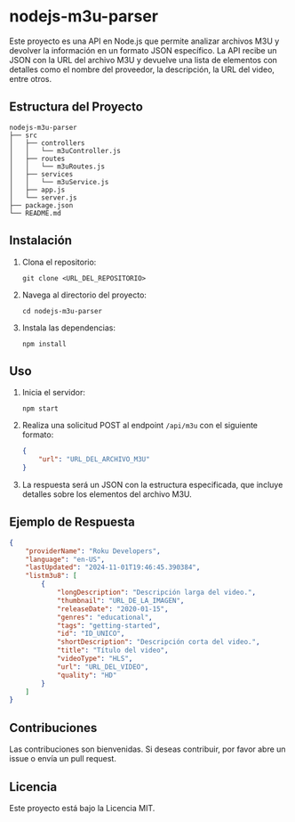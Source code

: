 # nodejs-m3u-parser

Este proyecto es una API en Node.js que permite analizar archivos M3U y devolver la información en un formato JSON específico. La API recibe un JSON con la URL del archivo M3U y devuelve una lista de elementos con detalles como el nombre del proveedor, la descripción, la URL del video, entre otros.

## Estructura del Proyecto

```
nodejs-m3u-parser
├── src
│   ├── controllers
│   │   └── m3uController.js
│   ├── routes
│   │   └── m3uRoutes.js
│   ├── services
│   │   └── m3uService.js
│   ├── app.js
│   └── server.js
├── package.json
└── README.md
```

## Instalación

1. Clona el repositorio:
   ```
   git clone <URL_DEL_REPOSITORIO>
   ```

2. Navega al directorio del proyecto:
   ```
   cd nodejs-m3u-parser
   ```

3. Instala las dependencias:
   ```
   npm install
   ```

## Uso

1. Inicia el servidor:
   ```
   npm start
   ```

2. Realiza una solicitud POST al endpoint `/api/m3u` con el siguiente formato:
   ```json
   {
       "url": "URL_DEL_ARCHIVO_M3U"
   }
   ```

3. La respuesta será un JSON con la estructura especificada, que incluye detalles sobre los elementos del archivo M3U.

## Ejemplo de Respuesta

```json
{
    "providerName": "Roku Developers",
    "language": "en-US",
    "lastUpdated": "2024-11-01T19:46:45.390384",
    "listm3u8": [
        {
            "longDescription": "Descripción larga del video.",
            "thumbnail": "URL_DE_LA_IMAGEN",
            "releaseDate": "2020-01-15",
            "genres": "educational",
            "tags": "getting-started",
            "id": "ID_UNICO",
            "shortDescription": "Descripción corta del video.",
            "title": "Título del video",
            "videoType": "HLS",
            "url": "URL_DEL_VIDEO",
            "quality": "HD"
        }
    ]
}
```

## Contribuciones

Las contribuciones son bienvenidas. Si deseas contribuir, por favor abre un issue o envía un pull request.

## Licencia

Este proyecto está bajo la Licencia MIT.
